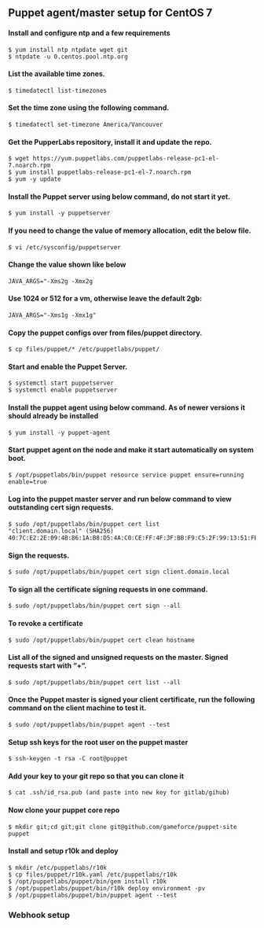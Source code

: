 ## Puppet agent/master setup for CentOS 7
#### Install and configure ntp and a few requirements
```
$ yum install ntp ntpdate wget git
$ ntpdate -u 0.centos.pool.ntp.org
```
#### List the available time zones.
```
$ timedatectl list-timezones
```
#### Set the time zone using the following command.
```
$ timedatectl set-timezone America/Vancouver
```
#### Get the PupperLabs repository, install it and update the repo.
```
$ wget https://yum.puppetlabs.com/puppetlabs-release-pc1-el-7.noarch.rpm
$ yum install puppetlabs-release-pc1-el-7.noarch.rpm
$ yum -y update
```
#### Install the Puppet server using below command, do not start it yet.
```
$ yum install -y puppetserver
```
#### If you need to change the value of memory allocation, edit the below file.
```
$ vi /etc/sysconfig/puppetserver
```
#### Change the value shown like below
```
JAVA_ARGS="-Xms2g -Xmx2g
```
#### Use 1024 or 512 for a vm, otherwise leave the default 2gb:
```
JAVA_ARGS="-Xms1g -Xmx1g"
```
#### Copy the puppet configs over from files/puppet directory.
```
$ cp files/puppet/* /etc/puppetlabs/puppet/
```
#### Start and enable the Puppet Server.
```
$ systemctl start puppetserver
$ systemctl enable puppetserver
```
#### Install the puppet agent using below command. As of newer versions it should already be installed
```
$ yum install -y puppet-agent
```
#### Start puppet agent on the node and make it start automatically on system boot.
```
$ /opt/puppetlabs/bin/puppet resource service puppet ensure=running enable=true
```
#### Log into the puppet master server and run below command to view outstanding cert sign requests.
```
$ sudo /opt/puppetlabs/bin/puppet cert list
"client.domain.local" (SHA256) 40:7C:E2:2E:09:4B:86:1A:B8:D5:4A:C0:CE:FF:4F:3F:BB:F9:C5:2F:99:13:51:FE:C7:22:F3:FE:6A:65:48:85
```
#### Sign the requests.
```
$ sudo /opt/puppetlabs/bin/puppet cert sign client.domain.local
```
#### To sign all the certificate signing requests in one command.
```
$ sudo /opt/puppetlabs/bin/puppet cert sign --all
```
#### To revoke a certificate
```
$ sudo /opt/puppetlabs/bin/puppet cert clean hostname
```
#### List all of the signed and unsigned requests on the master. Signed requests start with “+“.
```
$ sudo /opt/puppetlabs/bin/puppet cert list --all
```
#### Once the Puppet master is signed your client certificate, run the following command on the client machine to test it.
```
$ sudo /opt/puppetlabs/bin/puppet agent --test
```
#### Setup ssh keys for the root user on the puppet master
```
$ ssh-keygen -t rsa -C root@puppet
```
#### Add your key to your git repo so that you can clone it
```
$ cat .ssh/id_rsa.pub (and paste into new key for gitlab/gihub)
```
#### Now clone your puppet core repo
```
$ mkdir git;cd git;git clone git@github.com/gameforce/puppet-site puppet
```
#### Install and setup r10k and deploy
```
$ mkdir /etc/puppetlabs/r10k
$ cp files/puppet/r10k.yaml /etc/puppetlabs/r10k
$ /opt/puppetlabs/puppet/bin/gem install r10k
$ /opt/puppetlabs/puppet/bin/r10k deploy environment -pv
$ /opt/puppetlabs/puppet/bin/puppet agent --test
```
### Webhook setup
